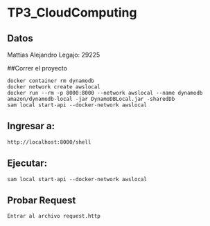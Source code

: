 # TP3_CloudComputing
 ## Datos
 Mattias Alejandro
 Legajo: 29225
 
 ##Correr el proyecto 
  
  ```npm install
  docker container rm dynamodb
  docker network create awslocal
  docker run --rm -p 8000:8000 --network awslocal --name dynamodb amazon/dynamodb-local -jar DynamoDBLocal.jar -sharedDb
  sam local start-api --docker-network awslocal
  ```
  
 ##  Ingresar a:
`http://localhost:8000/shell`

 ##  Ejecutar:
`sam local start-api --docker-network awslocal`

## Probar Request
`Entrar al archivo request.http`
